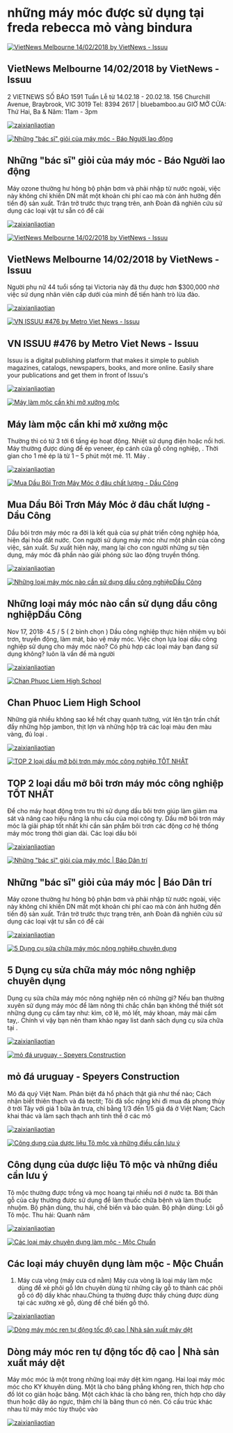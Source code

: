 # những máy móc được sử dụng tại freda rebecca mỏ vàng bindura
<a href="https://mnn.zoosnet.net/LR/Chatpre.aspx?id=MNN94995150&p=https://topgrinding.com/" target="_blank">![VietNews Melbourne 14/02/2018 by VietNews - Issuu](https://github.com/technlg/images/blob/main/23.jpg)</a>
## VietNews Melbourne 14/02/2018 by VietNews - Issuu
2 VIETNEWS SỐ BÁO 1591 Tuần Lễ từ 14.02.18 - 20.02.18. 156 Churchill Avenue, Braybrook, VIC 3019 Tel: 8394 2617 | bluebamboo.au GIỜ MỞ CỬA: Thứ Hai, Ba & Năm: 11am - 3pm 
<a href="https://mnn.zoosnet.net/LR/Chatpre.aspx?id=MNN94995150&p=https://topgrinding.com/" target="_blank"><img src="https://github.com/technlg/images/raw/main/chat11.jpg" alt="zaixianliaotian"/></a><a href="//whatsapp.shibangsoft.com/WhatsApp.php" ><img src="https://github.com/technlg/images/raw/main/chat11.png" alt=""></a>
<a href="https://mnn.zoosnet.net/LR/Chatpre.aspx?id=MNN94995150&p=https://topgrinding.com/" target="_blank">![Những "bác sĩ" giỏi của máy móc - Báo Người lao động](https://github.com/technlg/images/blob/main/35.jpg)</a>
## Những "bác sĩ" giỏi của máy móc - Báo Người lao động
Máy ozone thường hư hỏng bộ phận bơm và phải nhập từ nước ngoài, việc này không chỉ khiến DN mất một khoản chi phí cao mà còn ảnh hưởng đến tiến độ sản xuất. Trăn trở trước thực trạng trên, anh Đoàn đã nghiên cứu sử dụng các loại vật tư sẵn có để cải 
<a href="https://mnn.zoosnet.net/LR/Chatpre.aspx?id=MNN94995150&p=https://topgrinding.com/" target="_blank"><img src="https://github.com/technlg/images/raw/main/chat11.jpg" alt="zaixianliaotian"/></a><a href="//whatsapp.shibangsoft.com/WhatsApp.php" ><img src="https://github.com/technlg/images/raw/main/chat11.png" alt=""></a>
<a href="https://mnn.zoosnet.net/LR/Chatpre.aspx?id=MNN94995150&p=https://topgrinding.com/" target="_blank">![VietNews Melbourne 14/02/2018 by VietNews - Issuu](https://github.com/technlg/images/blob/main/6.jpg)</a>
## VietNews Melbourne 14/02/2018 by VietNews - Issuu
Người phụ nữ 44 tuổi sống tại Victoria này đã thu được hơn $300,000 nhờ việc sử dụng nhân viên cấp dưới của mình để tiến hành trò lừa đảo.
<a href="https://mnn.zoosnet.net/LR/Chatpre.aspx?id=MNN94995150&p=https://topgrinding.com/" target="_blank"><img src="https://github.com/technlg/images/raw/main/chat11.jpg" alt="zaixianliaotian"/></a><a href="//whatsapp.shibangsoft.com/WhatsApp.php" ><img src="https://github.com/technlg/images/raw/main/chat11.png" alt=""></a>
<a href="https://mnn.zoosnet.net/LR/Chatpre.aspx?id=MNN94995150&p=https://topgrinding.com/" target="_blank">![VN ISSUU #476 by Metro Viet News - Issuu](https://github.com/technlg/images/blob/main/39.jpg)</a>
## VN ISSUU #476 by Metro Viet News - Issuu
Issuu is a digital publishing platform that makes it simple to publish magazines, catalogs, newspapers, books, and more online. Easily share your publications and get them in front of Issuu's 
<a href="https://mnn.zoosnet.net/LR/Chatpre.aspx?id=MNN94995150&p=https://topgrinding.com/" target="_blank"><img src="https://github.com/technlg/images/raw/main/chat11.jpg" alt="zaixianliaotian"/></a><a href="//whatsapp.shibangsoft.com/WhatsApp.php" ><img src="https://github.com/technlg/images/raw/main/chat11.png" alt=""></a>
<a href="https://mnn.zoosnet.net/LR/Chatpre.aspx?id=MNN94995150&p=https://topgrinding.com/" target="_blank">![Máy làm mộc cần khi mở xưởng mộc](https://github.com/technlg/images/blob/main/8.jpg)</a>
## Máy làm mộc cần khi mở xưởng mộc
Thường thì có từ 3 tới 6 tầng ép hoạt động. Nhiệt sử dụng điện hoặc nồi hơi. Máy thường được dùng để ép veneer, ép cánh cửa gỗ công nghiệp, . Thời gian cho 1 mẻ ép là từ 1 – 5 phút một mẻ. 11. Máy .
<a href="https://mnn.zoosnet.net/LR/Chatpre.aspx?id=MNN94995150&p=https://topgrinding.com/" target="_blank"><img src="https://github.com/technlg/images/raw/main/chat11.jpg" alt="zaixianliaotian"/></a><a href="//whatsapp.shibangsoft.com/WhatsApp.php" ><img src="https://github.com/technlg/images/raw/main/chat11.png" alt=""></a>
<a href="https://mnn.zoosnet.net/LR/Chatpre.aspx?id=MNN94995150&p=https://topgrinding.com/" target="_blank">![Mua Dầu Bôi Trơn Máy Móc ở đâu chất lượng - Dầu Công ](https://github.com/technlg/images/blob/main/18.jpg)</a>
## Mua Dầu Bôi Trơn Máy Móc ở đâu chất lượng - Dầu Công 
Dầu bôi trơn máy móc ra đời là kết quả của sự phát triển công nghiệp hóa, hiện đại hóa đất nước. Con người sử dụng máy móc như một phần của công việc, sản xuất. Sự xuất hiện này, mang lại cho con người những sự tiện dụng, máy móc đã phần nào giải phóng sức lao động truyền thống.
<a href="https://mnn.zoosnet.net/LR/Chatpre.aspx?id=MNN94995150&p=https://topgrinding.com/" target="_blank"><img src="https://github.com/technlg/images/raw/main/chat11.jpg" alt="zaixianliaotian"/></a><a href="//whatsapp.shibangsoft.com/WhatsApp.php" ><img src="https://github.com/technlg/images/raw/main/chat11.png" alt=""></a>
<a href="https://mnn.zoosnet.net/LR/Chatpre.aspx?id=MNN94995150&p=https://topgrinding.com/" target="_blank">![Những loại máy móc nào cần sử dụng dầu công nghiệpDầu Công ](https://github.com/technlg/images/blob/main/64.jpg)</a>
## Những loại máy móc nào cần sử dụng dầu công nghiệpDầu Công 
Nov 17, 2018· 4.5 / 5 ( 2 bình chọn ) Dầu công nghiệp thực hiện nhiệm vụ bôi trơn, truyền động, làm mát, bảo vệ máy móc. Việc chọn lựa loại dầu công nghiệp sử dụng cho máy móc nào? Có phù hợp các loại máy bạn đang sử dụng không? luôn là vấn đề mà người
<a href="https://mnn.zoosnet.net/LR/Chatpre.aspx?id=MNN94995150&p=https://topgrinding.com/" target="_blank"><img src="https://github.com/technlg/images/raw/main/chat11.jpg" alt="zaixianliaotian"/></a><a href="//whatsapp.shibangsoft.com/WhatsApp.php" ><img src="https://github.com/technlg/images/raw/main/chat11.png" alt=""></a>
<a href="https://mnn.zoosnet.net/LR/Chatpre.aspx?id=MNN94995150&p=https://topgrinding.com/" target="_blank">![Chan Phuoc Liem High School](https://github.com/technlg/images/blob/main/11.jpg)</a>
## Chan Phuoc Liem High School
Những giá nhiều không sao kể hết chạy quanh tường, vút lên tận trần chất đầy những hộp jambon, thịt lợn và những hộp trà các loại màu đen màu vàng, đủ loại .
<a href="https://mnn.zoosnet.net/LR/Chatpre.aspx?id=MNN94995150&p=https://topgrinding.com/" target="_blank"><img src="https://github.com/technlg/images/raw/main/chat11.jpg" alt="zaixianliaotian"/></a><a href="//whatsapp.shibangsoft.com/WhatsApp.php" ><img src="https://github.com/technlg/images/raw/main/chat11.png" alt=""></a>
<a href="https://mnn.zoosnet.net/LR/Chatpre.aspx?id=MNN94995150&p=https://topgrinding.com/" target="_blank">![TOP 2 loại dầu mỡ bôi trơn máy móc công nghiệp TỐT NHẤT ](https://github.com/technlg/images/blob/main/32.jpg)</a>
## TOP 2 loại dầu mỡ bôi trơn máy móc công nghiệp TỐT NHẤT 
Để cho máy hoạt động trơn tru thì sử dụng dầu bôi trơn giúp làm giảm ma sát và nâng cao hiệu năng là nhu cầu của mọi công ty. Dầu mỡ bôi trơn máy móc là giải pháp tốt nhất khi cần sản phẩm bôi trơn các động cơ hệ thống máy móc trong thời gian dài. Các loại dầu bôi 
<a href="https://mnn.zoosnet.net/LR/Chatpre.aspx?id=MNN94995150&p=https://topgrinding.com/" target="_blank"><img src="https://github.com/technlg/images/raw/main/chat11.jpg" alt="zaixianliaotian"/></a><a href="//whatsapp.shibangsoft.com/WhatsApp.php" ><img src="https://github.com/technlg/images/raw/main/chat11.png" alt=""></a>
<a href="https://mnn.zoosnet.net/LR/Chatpre.aspx?id=MNN94995150&p=https://topgrinding.com/" target="_blank">![Những "bác sĩ" giỏi của máy móc | Báo Dân trí](https://github.com/technlg/images/blob/main/12.jpg)</a>
## Những "bác sĩ" giỏi của máy móc | Báo Dân trí
Máy ozone thường hư hỏng bộ phận bơm và phải nhập từ nước ngoài, việc này không chỉ khiến DN mất một khoản chi phí cao mà còn ảnh hưởng đến tiến độ sản xuất. Trăn trở trước thực trạng trên, anh Đoàn đã nghiên cứu sử dụng các loại vật tư sẵn có để cải 
<a href="https://mnn.zoosnet.net/LR/Chatpre.aspx?id=MNN94995150&p=https://topgrinding.com/" target="_blank"><img src="https://github.com/technlg/images/raw/main/chat11.jpg" alt="zaixianliaotian"/></a><a href="//whatsapp.shibangsoft.com/WhatsApp.php" ><img src="https://github.com/technlg/images/raw/main/chat11.png" alt=""></a>
<a href="https://mnn.zoosnet.net/LR/Chatpre.aspx?id=MNN94995150&p=https://topgrinding.com/" target="_blank">![5 Dụng cụ sửa chữa máy móc nông nghiệp chuyên dụng](https://github.com/technlg/images/blob/main/45.jpg)</a>
## 5 Dụng cụ sửa chữa máy móc nông nghiệp chuyên dụng
Dụng cụ sửa chữa máy móc nông nghiệp nên có những gì? Nếu bạn thường xuyên sử dụng máy móc để làm nông thì chắc chắn bạn không thể thiết sót những dụng cụ cầm tay như: kìm, cờ lê, mỏ lết, máy khoan, máy mài cầm tay,. Chính vì vậy bạn nên tham khảo ngay list danh sách dụng cụ sửa chữa tại .
<a href="https://mnn.zoosnet.net/LR/Chatpre.aspx?id=MNN94995150&p=https://topgrinding.com/" target="_blank"><img src="https://github.com/technlg/images/raw/main/chat11.jpg" alt="zaixianliaotian"/></a><a href="//whatsapp.shibangsoft.com/WhatsApp.php" ><img src="https://github.com/technlg/images/raw/main/chat11.png" alt=""></a>
<a href="https://mnn.zoosnet.net/LR/Chatpre.aspx?id=MNN94995150&p=https://topgrinding.com/" target="_blank">![mỏ đá uruguay - Speyers Construction](https://github.com/technlg/images/blob/main/41.jpg)</a>
## mỏ đá uruguay - Speyers Construction
Mỏ đá quý Việt Nam. Phân biệt đá hổ phách thật giả như thế nào; Cách nhận biết thiên thạch và đá tectit; Tôi đã sốc nặng khi đi mua đá phong thủy ở trời Tây với giá 1 bữa ăn trưa, chỉ bằng 1/3 đến 1/5 giá đá ở Việt Nam; Cách khai thác và làm sạch thạch anh tinh thể ở các mỏ
<a href="https://mnn.zoosnet.net/LR/Chatpre.aspx?id=MNN94995150&p=https://topgrinding.com/" target="_blank"><img src="https://github.com/technlg/images/raw/main/chat11.jpg" alt="zaixianliaotian"/></a><a href="//whatsapp.shibangsoft.com/WhatsApp.php" ><img src="https://github.com/technlg/images/raw/main/chat11.png" alt=""></a>
<a href="https://mnn.zoosnet.net/LR/Chatpre.aspx?id=MNN94995150&p=https://topgrinding.com/" target="_blank">![Công dụng của dược liệu Tô mộc và những điều cần lưu ý](https://github.com/technlg/images/blob/main/16.jpg)</a>
## Công dụng của dược liệu Tô mộc và những điều cần lưu ý
Tô mộc thường được trồng và mọc hoang tại nhiều nơi ở nước ta. Bởi thân gỗ của cây thường được sử dụng để làm thuốc chữa bệnh và làm thuốc nhuộm. Bộ phận dùng, thu hái, chế biến và bảo quản. Bộ phận dùng: Lõi gỗ Tô mộc. Thu hái: Quanh năm
<a href="https://mnn.zoosnet.net/LR/Chatpre.aspx?id=MNN94995150&p=https://topgrinding.com/" target="_blank"><img src="https://github.com/technlg/images/raw/main/chat11.jpg" alt="zaixianliaotian"/></a><a href="//whatsapp.shibangsoft.com/WhatsApp.php" ><img src="https://github.com/technlg/images/raw/main/chat11.png" alt=""></a>
<a href="https://mnn.zoosnet.net/LR/Chatpre.aspx?id=MNN94995150&p=https://topgrinding.com/" target="_blank">![Các loại máy chuyên dụng làm mộc - Mộc Chuẩn](https://github.com/technlg/images/blob/main/6.jpg)</a>
## Các loại máy chuyên dụng làm mộc - Mộc Chuẩn
1. Máy cưa vòng (máy cưa cd nằm) Máy cưa vòng là loại máy làm mộc dùng để xẻ phôi gỗ lớn chuyên dùng từ những cây gỗ to thành các phôi gỗ có độ dầy khác nhau.Chúng ta thường được thấy chúng được dùng tại các xưởng xẻ gỗ, dùng để chế biến gỗ thô.
<a href="https://mnn.zoosnet.net/LR/Chatpre.aspx?id=MNN94995150&p=https://topgrinding.com/" target="_blank"><img src="https://github.com/technlg/images/raw/main/chat11.jpg" alt="zaixianliaotian"/></a><a href="//whatsapp.shibangsoft.com/WhatsApp.php" ><img src="https://github.com/technlg/images/raw/main/chat11.png" alt=""></a>
<a href="https://mnn.zoosnet.net/LR/Chatpre.aspx?id=MNN94995150&p=https://topgrinding.com/" target="_blank">![Dòng máy móc ren tự động tốc độ cao | Nhà sản xuất máy dệt ](https://github.com/technlg/images/blob/main/12.jpg)</a>
## Dòng máy móc ren tự động tốc độ cao | Nhà sản xuất máy dệt 
Máy móc móc là một trong những loại máy dệt kim ngang. Hai loại máy móc móc cho KY khuyên dùng. Một là cho băng phẳng không ren, thích hợp cho đồ lót co giãn hoặc băng. Một cách khác là cho băng ren, thích hợp cho dây thun hoặc dây áo ngực, thậm chí là băng thun có nén. Có cấu trúc khác nhau từ máy móc tùy thuộc vào 
<a href="https://mnn.zoosnet.net/LR/Chatpre.aspx?id=MNN94995150&p=https://topgrinding.com/" target="_blank"><img src="https://github.com/technlg/images/raw/main/chat11.jpg" alt="zaixianliaotian"/></a><a href="//whatsapp.shibangsoft.com/WhatsApp.php" ><img src="https://github.com/technlg/images/raw/main/chat11.png" alt=""></a>
